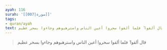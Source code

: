 ```yaml
---
ayah: 116
surah: '[[007|سورة]]'
tags:
- quran/ayah
text: قال ألقوا ۖ فلما ألقوا سحروا أعين الناس واسترهبوهم وجاءوا بسحر عظيم
---
```

> قال ألقوا ۖ فلما ألقوا سحروا أعين الناس واسترهبوهم وجاءوا بسحر عظيم
